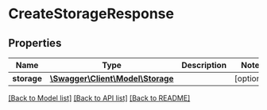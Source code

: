 # CreateStorageResponse

## Properties
Name | Type | Description | Notes
------------ | ------------- | ------------- | -------------
**storage** | [**\Swagger\Client\Model\Storage**](Storage.md) |  | [optional] 

[[Back to Model list]](../README.md#documentation-for-models) [[Back to API list]](../README.md#documentation-for-api-endpoints) [[Back to README]](../README.md)


